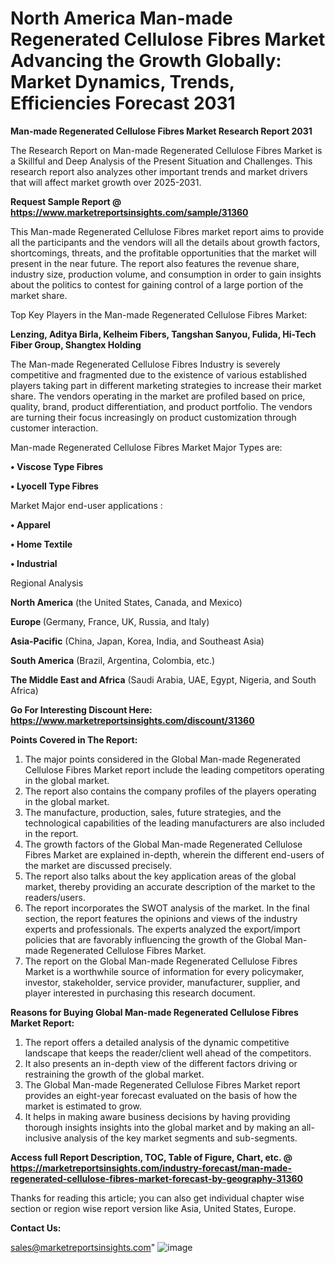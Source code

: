  # North America Man-made Regenerated Cellulose Fibres Market Advancing the Growth Globally: Market Dynamics, Trends, Efficiencies Forecast 2031

<strong>Man-made Regenerated Cellulose Fibres Market Research Report 2031</strong>

The Research Report on Man-made Regenerated Cellulose Fibres Market is a Skillful and Deep Analysis of the Present Situation and Challenges. This research report also analyzes other important trends and market drivers that will affect market growth over 2025-2031.

<strong>Request Sample Report @ <a href=https://www.marketreportsinsights.com/sample/31360>https://www.marketreportsinsights.com/sample/31360</a></strong>

This Man-made Regenerated Cellulose Fibres market report aims to provide all the participants and the vendors will all the details about growth factors, shortcomings, threats, and the profitable opportunities that the market will present in the near future. The report also features the revenue share, industry size, production volume, and consumption in order to gain insights about the politics to contest for gaining control of a large portion of the market share.

Top Key Players in the Man-made Regenerated Cellulose Fibres Market:

<strong>Lenzing, Aditya Birla, Kelheim Fibers, Tangshan Sanyou, Fulida, Hi-Tech Fiber Group, Shangtex Holding</strong>

The Man-made Regenerated Cellulose Fibres Industry is severely competitive and fragmented due to the existence of various established players taking part in different marketing strategies to increase their market share. The vendors operating in the market are profiled based on price, quality, brand, product differentiation, and product portfolio. The vendors are turning their focus increasingly on product customization through customer interaction.

Man-made Regenerated Cellulose Fibres Market Major Types are:

<strong>• Viscose Type Fibres

• Lyocell Type Fibres</strong>

Market Major end-user applications :

<strong>• Apparel

• Home Textile

• Industrial</strong>

Regional Analysis

</u><strong><b>North America</b></strong> (the United States, Canada, and Mexico)

<strong><b>Europe </b></strong>(Germany, France, UK, Russia, and Italy)

<strong><b>Asia-Pacific</b></strong> (China, Japan, Korea, India, and Southeast Asia)

<strong><b>South America</b></strong> (Brazil, Argentina, Colombia, etc.)

<strong><b>The Middle East and Africa</b></strong> (Saudi Arabia, UAE, Egypt, Nigeria, and South Africa)

<strong>Go For Interesting Discount Here: <a href=https://www.marketreportsinsights.com/discount/31360>https://www.marketreportsinsights.com/discount/31360</a></strong>

<strong>Points Covered in The Report:</strong>
<ol>
  <li>The major points considered in the Global Man-made Regenerated Cellulose Fibres Market report include the leading competitors operating in the global market.</li>
  <li>The report also contains the company profiles of the players operating in the global market.</li>
  <li>The manufacture, production, sales, future strategies, and the technological capabilities of the leading manufacturers are also included in the report.</li>
  <li>The growth factors of the Global Man-made Regenerated Cellulose Fibres Market are explained in-depth, wherein the different end-users of the market are discussed precisely.</li>
  <li>The report also talks about the key application areas of the global market, thereby providing an accurate description of the market to the readers/users.</li>
  <li>The report incorporates the SWOT analysis of the market. In the final section, the report features the opinions and views of the industry experts and professionals. The experts analyzed the export/import policies that are favorably influencing the growth of the Global Man-made Regenerated Cellulose Fibres Market.</li>
  <li>The report on the Global Man-made Regenerated Cellulose Fibres Market is a worthwhile source of information for every policymaker, investor, stakeholder, service provider, manufacturer, supplier, and player interested in purchasing this research document.</li>
</ol>
<strong>Reasons for Buying Global Man-made Regenerated Cellulose Fibres Market Report:</strong>

<ol>
  <li>The report offers a detailed analysis of the dynamic competitive landscape that keeps the reader/client well ahead of the competitors.</li>
  <li>It also presents an in-depth view of the different factors driving or restraining the growth of the global market.</li>
  <li>The Global Man-made Regenerated Cellulose Fibres Market report provides an eight-year forecast evaluated on the basis of how the market is estimated to grow.</li>
  <li>It helps in making aware business decisions by having providing thorough insights insights into the global market and by making an all-inclusive analysis of the key market segments and sub-segments.</li>
</ol>
<strong>Access full Report Description, TOC, Table of Figure, Chart, etc. @ <a href=https://marketreportsinsights.com/industry-forecast/man-made-regenerated-cellulose-fibres-market-forecast-by-geography-31360>https://marketreportsinsights.com/industry-forecast/man-made-regenerated-cellulose-fibres-market-forecast-by-geography-31360</a></strong>


Thanks for reading this article; you can also get individual chapter wise section or region wise report version like Asia, United States, Europe.

<strong>Contact Us:</strong>

sales@marketreportsinsights.com"
![image](https://github.com/user-attachments/assets/b7a340fb-ba33-44b6-b07c-7b2936eb1668)
